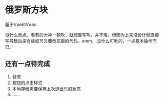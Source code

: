 # 俄罗斯方块

基于Vue和Vuex

没什么难点，看有的大神一顿吹，就想着写写，并不难，但因为上来没设计就直接写导致后来有些细节又要改前面的代码，emm….没什么可吹的，一点基本操作而已。

## 还有一点待完成

1. 音效
2. 按钮的点击样式
3. 本地存储需要保存上次退出时的状态
4. …...